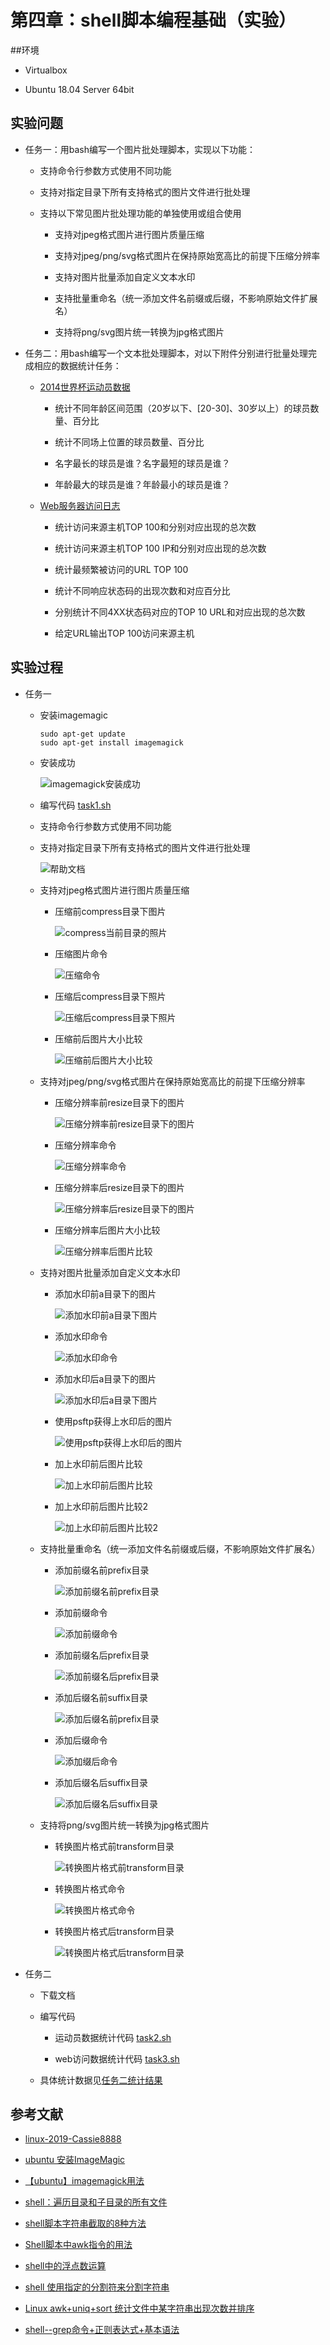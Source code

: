 # 第四章：shell脚本编程基础（实验）

##环境

* Virtualbox

* Ubuntu 18.04 Server 64bit

## 实验问题

* 任务一：用bash编写一个图片批处理脚本，实现以下功能：

  * 支持命令行参数方式使用不同功能
  
  * 支持对指定目录下所有支持格式的图片文件进行批处理 

  * 支持以下常见图片批处理功能的单独使用或组合使用

    * 支持对jpeg格式图片进行图片质量压缩
    
    * 支持对jpeg/png/svg格式图片在保持原始宽高比的前提下压缩分辨率

    * 支持对图片批量添加自定义文本水印

    * 支持批量重命名（统一添加文件名前缀或后缀，不影响原始文件扩展名）

    * 支持将png/svg图片统一转换为jpg格式图片


* 任务二：用bash编写一个文本批处理脚本，对以下附件分别进行批量处理完成相应的数据统计任务： 

  * [2014世界杯运动员数据](https://c4pr1c3.github.io/LinuxSysAdmin/exp/chap0x04/worldcupplayerinfo.tsv)
 
    * 统计不同年龄区间范围（20岁以下、[20-30]、30岁以上）的球员数量、百分比
    
    * 统计不同场上位置的球员数量、百分比

    * 名字最长的球员是谁？名字最短的球员是谁？

    * 年龄最大的球员是谁？年龄最小的球员是谁？

  * [Web服务器访问日志](https://c4pr1c3.github.io/LinuxSysAdmin/exp/chap0x04/web_log.tsv.7z)
    
    * 统计访问来源主机TOP 100和分别对应出现的总次数
    
    * 统计访问来源主机TOP 100 IP和分别对应出现的总次数 
  
    * 统计最频繁被访问的URL TOP 100
    
    * 统计不同响应状态码的出现次数和对应百分比
    
    * 分别统计不同4XX状态码对应的TOP 10 URL和对应出现的总次数
    
    * 给定URL输出TOP 100访问来源主机
  

## 实验过程

* 任务一
  
  * 安装imagemagic
  
    ```
    sudo apt-get update
    sudo apt-get install imagemagick
    ```

  * 安装成功

    ![imagemagick安装成功](/task1image/imagemagick安装成功.png)

  * 编写代码 [task1.sh](https://github.com/CUCCS/linux-2020-NewDividedc/blob/chap0x04/chap0x04/code/task1.sh)
  
  * 支持命令行参数方式使用不同功能
  
  * 支持对指定目录下所有支持格式的图片文件进行批处理
  
    ![帮助文档](/task1image/帮助文档.png)

  * 支持对jpeg格式图片进行图片质量压缩
    
    * 压缩前compress目录下图片
    
      ![compress当前目录的照片](/task1image/compress当前目录的照片.PNG)

    * 压缩图片命令
      
      ![压缩命令](/task1image/使用压缩命令.PNG)

    * 压缩后compress目录下照片
      
      ![压缩后compress目录下照片](/task1image/压缩后compress目录下的照片.PNG)

    * 压缩前后图片大小比较
     
      ![压缩前后图片大小比较](/task1image/压缩后文件大小比较.PNG)
  
  * 支持对jpeg/png/svg格式图片在保持原始宽高比的前提下压缩分辨率
    
    * 压缩分辨率前resize目录下的图片
   
      ![压缩分辨率前resize目录下的图片](/task1image/压缩分辨率前resize目录下文件.PNG)

    * 压缩分辨率命令

      ![压缩分辨率命令](/task1image/压缩分辨率命令.PNG) 

    * 压缩分辨率后resize目录下的图片
      
      ![压缩分辨率后resize目录下的图片](/task1image/压缩分辨率后resize目录下文件.PNG)

    * 压缩分辨率后图片大小比较
  
      ![压缩分辨率后图片比较](/task1image/压缩分辨率后图片比较.PNG)

  * 支持对图片批量添加自定义文本水印

    * 添加水印前a目录下的图片
   
      ![添加水印前a目录下图片](/task1image/添加水印前a目录下图片.PNG)

    * 添加水印命令

      ![添加水印命令](/task1image/添加水印命令.PNG) 

    * 添加水印后a目录下的图片
      
      ![添加水印后a目录下图片](/task1image/添加水印后a目录下图片.PNG)

    * 使用psftp获得上水印后的图片
  
      ![使用psftp获得上水印后的图片](/task1image/使用psftp获得上水印后的图片.PNG)

    * 加上水印前后图片比较
      
      ![加上水印前后图片比较](/task1image/加上水印前后图片比较.PNG)

    * 加上水印前后图片比较2
      
      ![加上水印前后图片比较2](/task1image/加上水印前后图片比较2.PNG)
  
  * 支持批量重命名（统一添加文件名前缀或后缀，不影响原始文件扩展名）
    
    * 添加前缀名前prefix目录
   
      ![添加前缀名前prefix目录](/task1image/添加前缀前prefix目录.PNG)

    * 添加前缀命令

      ![添加前缀命令](/task1image/添加前缀命令.PNG) 

    * 添加前缀名后prefix目录
      
      ![添加前缀名后prefix目录](/task1image/添加前缀名后prefix目录.PNG)

    * 添加后缀名前suffix目录
   
      ![添加后缀名前prefix目录](/task1image/添加后缀名前suffix目录.PNG)

    * 添加后缀命令

      ![添加缀后命令](/task1image/添加后缀名命令.PNG) 

    * 添加后缀名后suffix目录
      
      ![添加后缀名后suffix目录](/task1image/添加后缀名后suffix目录.PNG)

  * 支持将png/svg图片统一转换为jpg格式图片
    
    * 转换图片格式前transform目录
   
      ![转换图片格式前transform目录](/task1image/转换图片格式前transform目录.PNG)

    * 转换图片格式命令

      ![转换图片格式命令](/task1image/转换图片格式命令.PNG) 

    * 转换图片格式后transform目录
      
      ![转换图片格式后transform目录](/task1image/转换图片格式后transform目录.PNG)

* 任务二
  
  * 下载文档
  
  * 编写代码 
    
    * 运动员数据统计代码 [task2.sh](https://github.com/CUCCS/linux-2020-NewDividedc/blob/chap0x04/chap0x04/code/task2.sh)
    
    * web访问数据统计代码 [task3.sh](https://github.com/CUCCS/linux-2020-NewDividedc/blob/chap0x04/chap0x04/code/task3.sh)

  * 具体统计数据见[任务二统计结果](https://github.com/CUCCS/linux-2020-NewDividedc/tree/chap0x04/chap0x04/任务二统计结果.md)

## 参考文献
* [linux-2019-Cassie8888](https://github.com/CUCCS/linux-2019-Cassie8888/tree/linux_04/linux04)

* [ubuntu 安装ImageMagic](https://blog.csdn.net/jacke121/article/details/76126245)

* [【ubuntu】imagemagick用法](https://www.cnblogs.com/xweiwei/archive/2011/02/21/1959467.html)

* [shell：遍历目录和子目录的所有文件](https://blog.csdn.net/seek_0380/article/details/78669354)

* [shell脚本字符串截取的8种方法](https://www.cnblogs.com/hurryup/articles/10241601.html)

* [Shell脚本中awk指令的用法](https://www.jb51.net/article/157432.htm)

* [shell中的浮点数运算](https://www.cnblogs.com/qqcwannagraduate/p/5291956.html)

* [shell 使用指定的分割符来分割字符串](https://blog.csdn.net/lw305080/article/details/78594011)

* [Linux awk+uniq+sort 统计文件中某字符串出现次数并排序](https://www.cnblogs.com/wangbaihan/p/9262296.html)

* [shell--grep命令+正则表达式+基本语法](https://www.cnblogs.com/metianzing/p/6938473.html) 